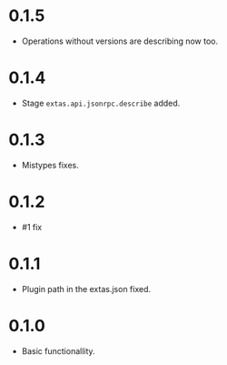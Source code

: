 # 0.1.5

- Operations without versions are describing now too.

# 0.1.4

- Stage `extas.api.jsonrpc.describe` added.

# 0.1.3

- Mistypes fixes.

# 0.1.2

- #1 fix

# 0.1.1

- Plugin path in the extas.json fixed.

# 0.1.0

- Basic functionallity.